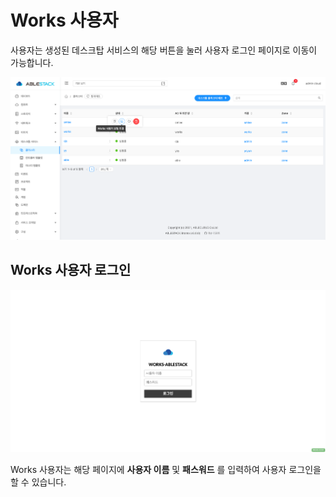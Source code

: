 # Works 사용자
사용자는 생성된 데스크탑 서비스의 해당 버튼을 눌러 사용자 로그인 페이지로 이동이 가능합니다.

![works-user-portal-move-button](../../assets/images/works-user-portal-move-button.png)

## Works 사용자 로그인

![works-user-login](../../assets/images/works-user-login.png)

Works 사용자는 해당 페이지에 **사용자 이름** 및 **패스워드** 를 입력하여 사용자 로그인을 할 수 있습니다.
